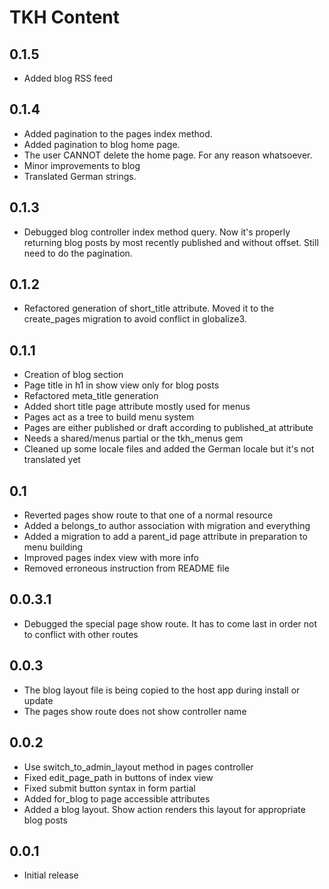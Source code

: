 # TKH Content



## 0.1.5

* Added blog RSS feed


## 0.1.4

* Added pagination to the pages index method.
* Added pagination to blog home page.
* The user CANNOT delete the home page. For any reason whatsoever.
* Minor improvements to blog
* Translated German strings.


## 0.1.3

* Debugged blog controller index method query. Now it's properly returning blog posts by most recently published and without offset. Still need to do the pagination.


## 0.1.2

* Refactored generation of short_title attribute. Moved it to the create_pages migration to avoid conflict in globalize3.


## 0.1.1

* Creation of blog section
* Page title in h1 in show view only for blog posts
* Refactored meta_title generation
* Added short title page attribute mostly used for menus
* Pages act as a tree to build menu system
* Pages are either published or draft according to published_at attribute
* Needs a shared/menus partial or the tkh_menus gem
* Cleaned up some locale files and added the German locale but it's not translated yet


## 0.1

* Reverted pages show route to that one of a normal resource
* Added a belongs_to author association with migration and everything
* Added a migration to add a parent_id page attribute in preparation to menu building
* Improved pages index view with more info
* Removed erroneous instruction from README file


## 0.0.3.1

* Debugged the special page show route. It has to come last in order not to conflict with other routes


## 0.0.3

* The blog layout file is being copied to the host app during install or update
* The pages show route does not show controller name


## 0.0.2

* Use switch_to_admin_layout method in pages controller
* Fixed edit_page_path in buttons of index view
* Fixed submit button syntax in form partial
* Added for_blog to page accessible attributes
* Added a blog layout. Show action renders this layout for appropriate blog posts


## 0.0.1

* Initial release
